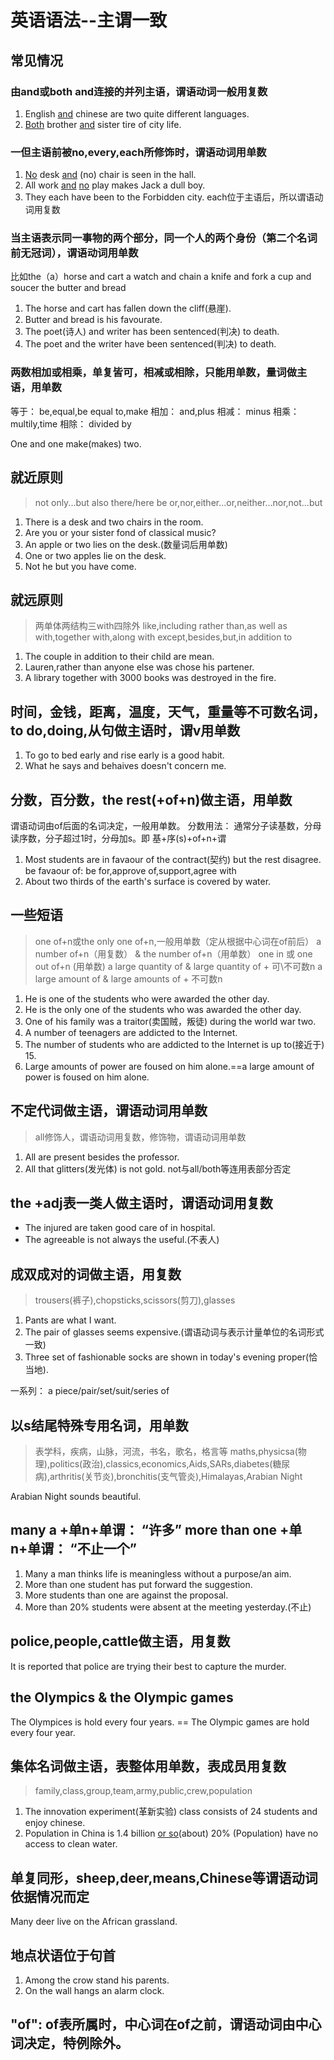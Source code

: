 # 英语语法--主谓一致


## 常见情况
### 由and或both and连接的并列主语，谓语动词一般用复数
1. English <u>and</u> chinese are two quite different languages.
2. <u>Both</u> brother <u>and</u> sister tire of city life.

### 一但主语前被no,every,each所修饰时，谓语动词用单数
1. <u>No</u> desk <u>and</u> (no) chair is seen in the hall.
2. All work <u>and</u> <u>no</u> play makes Jack a dull boy.
3. They each have been to the Forbidden city.
each位于主语后，所以谓语动词用复数

### 当主语表示同一事物的两个部分，同一个人的两个身份（第二个名词前无冠词），谓语动词用单数
比如the（a）horse and cart    a watch and chain    a knife and fork    a cup and soucer    the butter and bread
1. The horse and cart has fallen down the cliff(悬崖).
2. Butter and bread is his favourate.
3. The poet(诗人) and writer has been sentenced(判决) to death.
4. The poet and the writer have been sentenced(判决) to death.

### 两数相加或相乘，单复皆可，相减或相除，只能用单数，量词做主语，用单数
等于： be,equal,be equal to,make
相加： and,plus
相减： minus
相乘： multily,time
相除： divided by

One and one make(makes) two.

## 就近原则
> not only...but also
there/here be
or,nor,either...or,neither...nor,not...but

1. There is a desk and two chairs in the room.
2. Are you or your sister fond of classical music?
3. An apple or two lies on the desk.(数量词后用单数)
4. One or two apples lie on the desk.
5. Not he but you have come.

## 就远原则
> 两单体两结构三with四除外
like,including
rather than,as well as
with,together with,along with
except,besides,but,in addition to

1. The couple in addition to their child are mean.
2. Lauren,rather than anyone else was chose his partener.
3. A library together with 3000 books was destroyed in the fire.

##  时间，金钱，距离，温度，天气，重量等不可数名词，to do,doing,从句做主语时，谓v用单数
1. To go to bed early and rise early is a good habit.
2. What he says and behaives doesn't concern me.

## 分数，百分数，the rest(+of+n)做主语，用单数
谓语动词由of后面的名词决定，一般用单数。
分数用法： 通常分子读基数，分母读序数，分子超过1时，分母加s。即 基+序(s)+of+n+谓
1. Most students are in favaour of the contract(契约) but the rest disagree.
be favaour of: be for,approve of,support,agree with
2. About two thirds of the earth's surface is covered by water.

## 一些短语
> one of+n或the only one of+n,一般用单数（定从根据中心词在of前后）
a number of+n（用复数） & the number of+n（用单数）
one in 或 one out of+n (用单数)
a large quantity of & large quantity of + 可\不可数n
a large amount of & large amounts of + 不可数n

1. He is one of the students who were awarded the other day. 
2. He is the only one of the students who was awarded the other day.
3. One of his family was a traitor(卖国贼，叛徒) during the world war two.
4. A number of teenagers are addicted to the Internet.
5. The number of students who are addicted to the Internet is up to(接近于) 15.
6. Large amounts of power are foused on him alone.==a large amount of power is foused on him alone.

## 不定代词做主语，谓语动词用单数
> all修饰人，谓语动词用复数，修饰物，谓语动词用单数

1. All are present besides the professor.
2. All that glitters(发光体) is not gold.
not与all/both等连用表部分否定

## the +adj表一类人做主语时，谓语动词用复数
* The injured are taken good care of in hospital.
* The agreeable is not always the useful.(不表人)

## 成双成对的词做主语，用复数
> trousers(裤子),chopsticks,scissors(剪刀),glasses

1. Pants are what I want.
2. The pair of glasses seems expensive.(谓语动词与表示计量单位的名词形式一致)
3. Three set of fashionable socks are shown in today's evening proper(恰当地).

一系列： a piece/pair/set/suit/series of

## 以s结尾特殊专用名词，用单数
> 表学科，疾病，山脉，河流，书名，歌名，格言等
maths,physicsa(物理),politics(政治),classics,economics,Aids,SARs,diabetes(糖尿病),arthritis(关节炎),bronchitis(支气管炎),Himalayas,Arabian Night

Arabian Night sounds beautiful.

## many a +单n+单谓： “许多”   more than one +单n+单谓： “不止一个”
1. Many a man thinks life is meaningless without a purpose/an aim.
2. More than one student has put forward the suggestion.
3. More students than one are against the proposal.
4. More than 20% students were absent at the meeting yesterday.(不止)

## police,people,cattle做主语，用复数
It is reported that police are trying their best to capture the murder.

## the Olympics & the Olympic games
The Olympices is hold every four years. == The Olympic games are hold every four year.

## 集体名词做主语，表整体用单数，表成员用复数
> family,class,group,team,army,public,crew,population

1. The innovation experiment(革新实验) class consists of 24 students and enjoy chinese.
2. Population in China is 1.4 billion <u>or so</u>(about) 20% (Population) have no access to clean water.

## 单复同形，sheep,deer,means,Chinese等谓语动词依据情况而定
Many deer live on the African grassland.

## 地点状语位于句首
1. Among the crow stand his parents.
2. On the wall hangs an alarm clock.

## "of": of表所属时，中心词在of之前，谓语动词由中心词决定，特例除外。

